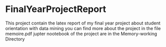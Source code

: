 # FinalYearProjectReport
This project contain the latex report of my final year project about student orientation with data mining
you can find more about the project in the file memoire.pdf
jupter nootebook of the project are in the Memory-working Directory
